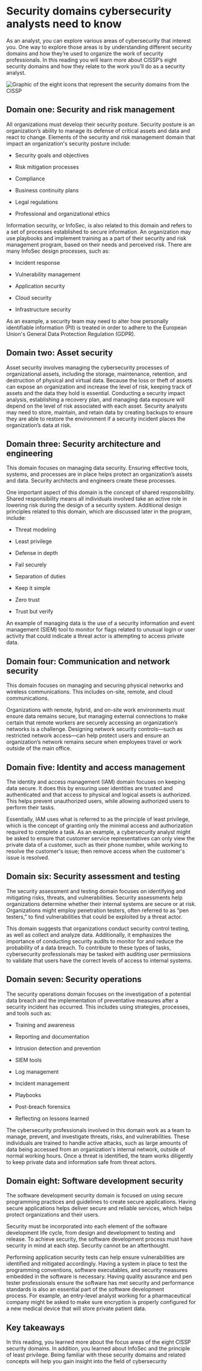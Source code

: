 Security domains cybersecurity analysts need to know
====================================================

As an analyst, you can explore various areas of cybersecurity that interest you. One way to explore those areas is by understanding different security domains and how they’re used to organize the work of security professionals. In this reading you will learn more about CISSP’s eight security domains and how they relate to the work you’ll do as a security analyst.

![Graphic of the eight icons that represent the security domains from the CISSP](image-4.png)

Domain one: Security and risk management
----------------------------------------

All organizations must develop their security posture. Security posture is an organization’s ability to manage its defense of critical assets and data and react to change. Elements of the security and risk management domain that impact an organization's security posture include:

*   Security goals and objectives
    
*   Risk mitigation processes
    
*   Compliance
    
*   Business continuity plans
    
*   Legal regulations
    
*   Professional and organizational ethics
    

Information security, or InfoSec, is also related to this domain and refers to a set of processes established to secure information. An organization may use playbooks and implement training as a part of their security and risk management program, based on their needs and perceived risk. There are many InfoSec design processes, such as:

*   Incident response
    
*   Vulnerability management
    
*   Application security
    
*   Cloud security
    
*   Infrastructure security
    

As an example, a security team may need to alter how personally identifiable information (PII) is treated in order to adhere to the European Union's General Data Protection Regulation (GDPR).

Domain two: Asset security
--------------------------

Asset security involves managing the cybersecurity processes of organizational assets, including the storage, maintenance, retention, and destruction of physical and virtual data. Because the loss or theft of assets can expose an organization and increase the level of risk, keeping track of assets and the data they hold is essential. Conducting a security impact analysis, establishing a recovery plan, and managing data exposure will depend on the level of risk associated with each asset. Security analysts may need to store, maintain, and retain data by creating backups to ensure they are able to restore the environment if a security incident places the organization’s data at risk.

Domain three: Security architecture and engineering
---------------------------------------------------

This domain focuses on managing data security. Ensuring effective tools, systems, and processes are in place helps protect an organization’s assets and data. Security architects and engineers create these processes.

One important aspect of this domain is the concept of shared responsibility. Shared responsibility means all individuals involved take an active role in lowering risk during the design of a security system. Additional design principles related to this domain, which are discussed later in the program, include:

*   Threat modeling
    
*   Least privilege
    
*   Defense in depth
    
*   Fail securely
    
*   Separation of duties
    
*   Keep it simple
    
*   Zero trust
    
*   Trust but verify
    

An example of managing data is the use of a security information and event management (SIEM) tool to monitor for flags related to unusual login or user activity that could indicate a threat actor is attempting to access private data.

Domain four: Communication and network security
-----------------------------------------------

This domain focuses on managing and securing physical networks and wireless communications. This includes on-site, remote, and cloud communications. 

Organizations with remote, hybrid, and on-site work environments must ensure data remains secure, but managing external connections to make certain that remote workers are securely accessing an organization’s networks is a challenge. Designing network security controls—such as restricted network access—can help protect users and ensure an organization’s network remains secure when employees travel or work outside of the main office.

Domain five: Identity and access management
-------------------------------------------

The identity and access management (IAM) domain focuses on keeping data secure. It does this by ensuring user identities are trusted and authenticated and that access to physical and logical assets is authorized. This helps prevent unauthorized users, while allowing authorized users to perform their tasks.

Essentially, IAM uses what is referred to as the principle of least privilege, which is the concept of granting only the minimal access and authorization required to complete a task. As an example, a cybersecurity analyst might be asked to ensure that customer service representatives can only view the private data of a customer, such as their phone number, while working to resolve the customer's issue; then remove access when the customer's issue is resolved.

Domain six: Security assessment and testing 
--------------------------------------------

The security assessment and testing domain focuses on identifying and mitigating risks, threats, and vulnerabilities. Security assessments help organizations determine whether their internal systems are secure or at risk. Organizations might employ penetration testers, often referred to as “pen testers,” to find vulnerabilities that could be exploited by a threat actor. 

This domain suggests that organizations conduct security control testing, as well as collect and analyze data. Additionally, it emphasizes the importance of conducting security audits to monitor for and reduce the probability of a data breach. To contribute to these types of tasks, cybersecurity professionals may be tasked with auditing user permissions to validate that users have the correct levels of access to internal systems.

Domain seven: Security operations 
----------------------------------

The security operations domain focuses on the investigation of a potential data breach and the implementation of preventative measures after a security incident has occurred. This includes using strategies, processes, and tools such as:

*   Training and awareness
    
*   Reporting and documentation
    
*   Intrusion detection and prevention
    
*   SIEM tools   
    
*   Log management
    
*   Incident management
    
*   Playbooks
    
*   Post-breach forensics
    
*   Reflecting on lessons learned
    

The cybersecurity professionals involved in this domain work as a team to manage, prevent, and investigate threats, risks, and vulnerabilities. These individuals are trained to handle active attacks, such as large amounts of data being accessed from an organization's internal network, outside of normal working hours. Once a threat is identified, the team works diligently to keep private data and information safe from threat actors.  

Domain eight: Software development security
-------------------------------------------

The software development security domain is focused on using secure programming practices and guidelines to create secure applications. Having secure applications helps deliver secure and reliable services, which helps protect organizations and their users.

Security must be incorporated into each element of the software development life cycle, from design and development to testing and release. To achieve security, the software development process must have security in mind at each step. Security cannot be an afterthought.

Performing application security tests can help ensure vulnerabilities are identified and mitigated accordingly. Having a system in place to test the programming conventions, software executables, and security measures embedded in the software is necessary. Having quality assurance and pen tester professionals ensure the software has met security and performance standards is also an essential part of the software development process. For example, an entry-level analyst working for a pharmaceutical company might be asked to make sure encryption is properly configured for a new medical device that will store private patient data. 

Key takeaways
-------------

In this reading, you learned more about the focus areas of the eight CISSP security domains. In addition, you learned about InfoSec and the principle of least privilege. Being familiar with these security domains and related concepts will help you gain insight into the field of cybersecurity